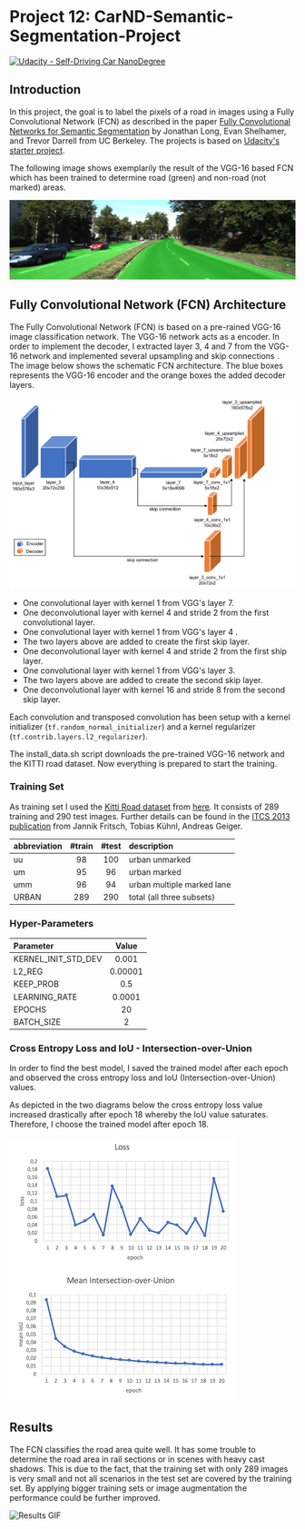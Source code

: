 # Project 12: CarND-Semantic-Segmentation-Project
[![Udacity - Self-Driving Car NanoDegree](https://s3.amazonaws.com/udacity-sdc/github/shield-carnd.svg)](http://www.udacity.com/drive)

[//]: # (Image References)
[image_example]: ./images/umm_000008.png
[image_fcn_architetcure]: ./images/fcn_architecture.png
[image_loss]: ./images/loss.png
[image_mean_iou]: ./images/mean_iou.png
[image_results]: ./images/results.gif

## Introduction
In this project, the goal is to label the pixels of a road in images using a Fully Convolutional Network (FCN) as described in the paper [Fully Convolutional Networks for Semantic Segmentation](https://people.eecs.berkeley.edu/%7Ejonlong/long_shelhamer_fcn.pdf) by Jonathan Long, Evan Shelhamer, and Trevor Darrell from UC Berkeley. The projects is based on [Udacity's starter project](https://github.com/udacity/CarND-Semantic-Segmentation).

The following image shows exemplarily the result of the VGG-16 based FCN which has been trained to determine road (green) and non-road (not marked) areas.

![Road Expample][image_example]

## Fully Convolutional Network (FCN) Architecture

The Fully Convolutional Network (FCN) is based on a pre-rained VGG-16 image classification network. The VGG-16 network acts as a encoder. In order to implement the decoder, I extracted layer 3, 4 and 7 from the VGG-16  network and implemented several upsampling and skip connections . The image below shows the schematic FCN architecture. The blue boxes represents the VGG-16 encoder and the orange boxes the added decoder layers.

![FCN architecture][image_fcn_architetcure]

- One convolutional layer with kernel 1 from VGG's layer 7.
- One deconvolutional layer with kernel 4 and stride 2 from the first convolutional layer.
- One convolutional layer with kernel 1 from VGG's layer 4 .
- The two layers above are added to create the first skip layer.
- One deconvolutional layer with kernel 4 and stride 2 from the first ship layer.
- One convolutional layer with kernel 1 from VGG's layer 3.
- The two layers above are added to create the second skip layer.
- One deconvolutional layer with kernel 16 and stride 8 from the second skip layer.

Each convolution and transposed convolution has been setup with a kernel initializer (`tf.random_normal_initializer`) and a kernel regularizer (`tf.contrib.layers.l2_regularizer`).


The install_data.sh script downloads the pre-trained VGG-16 network and the KITTI road dataset. Now everything is prepared to start the training.

### Training Set
As training set I used the [Kitti Road dataset](http://www.cvlibs.net/datasets/kitti/eval_road.php) from [here](http://www.cvlibs.net/download.php?file=data_road.zip). It consists of 289 training and 290 test images. Further details can be found in the [ITCS 2013 publication](http://www.cvlibs.net/publications/Fritsch2013ITSC.pdf) from Jannik Fritsch, Tobias Kühnl, Andreas Geiger.

| abbreviation | #train | #test | description                |
|:-------------|:------:|:-----:|:---------------------------|
| uu           |   98   |  100  | urban unmarked             |
| um           |   95   |  96   | urban marked               |
| umm          |   96   |  94   | urban multiple marked lane |
| URBAN        |  289   |  290  | total (all three subsets)  |

### Hyper-Parameters

| Parameter           |  Value  |
|:--------------------|:-------:|
| KERNEL_INIT_STD_DEV |  0.001  |
| L2_REG              | 0.00001 |
| KEEP_PROB           |   0.5   |
| LEARNING_RATE       | 0.0001  |
| EPOCHS              |   20    |
| BATCH_SIZE          |    2    |

### Cross Entropy Loss and IoU - Intersection-over-Union
In order to find the best model, I saved the trained model after each epoch and observed the cross entropy loss and IoU (Intersection-over-Union) values. 

As depicted in the two diagrams below the cross entropy loss value increased drastically after epoch 18 whereby the IoU value saturates. Therefore, I choose the trained model after epoch 18.

![loss][image_loss] ![mean IoU][image_mean_iou]



## Results
The FCN classifies the road area quite well. It has some trouble to determine the road area in rail sections or in scenes with heavy cast shadows. This is due to the fact, that the training set with only 289 images is very small and not all scenarios in the test set are covered by the training set. By applying bigger training sets or image augmentation the performance could be further improved.

![Results GIF][image_results]
